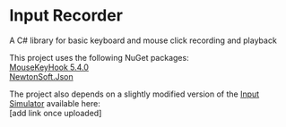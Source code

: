 # Input Recorder
A C# library for basic keyboard and mouse click recording and playback

This project uses the following NuGet packages:<br/>
[MouseKeyHook 5.4.0](https://www.nuget.org/packages/MouseKeyHook/)<br/>
[NewtonSoft.Json](https://www.nuget.org/packages/newtonsoft.json/)

The project also depends on a slightly modified version of the [Input Simulator](http://inputsimulator.codeplex.com/) available here:<br/>
[add link once uploaded]
